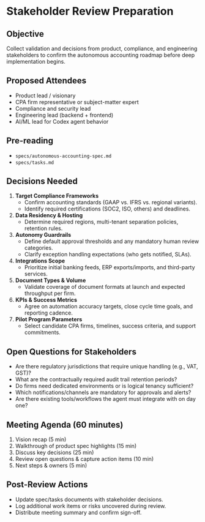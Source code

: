 # Stakeholder Review Preparation

## Objective
Collect validation and decisions from product, compliance, and engineering stakeholders to confirm the autonomous accounting roadmap before deep implementation begins.

## Proposed Attendees
- Product lead / visionary
- CPA firm representative or subject-matter expert
- Compliance and security lead
- Engineering lead (backend + frontend)
- AI/ML lead for Codex agent behavior

## Pre-reading
- `specs/autonomous-accounting-spec.md`
- `specs/tasks.md`

## Decisions Needed
1. **Target Compliance Frameworks**
   - Confirm accounting standards (GAAP vs. IFRS vs. regional variants).
   - Identify required certifications (SOC2, ISO, others) and deadlines.
2. **Data Residency & Hosting**
   - Determine required regions, multi-tenant separation policies, retention rules.
3. **Autonomy Guardrails**
   - Define default approval thresholds and any mandatory human review categories.
   - Clarify exception handling expectations (who gets notified, SLAs).
4. **Integrations Scope**
   - Prioritize initial banking feeds, ERP exports/imports, and third-party services.
5. **Document Types & Volume**
   - Validate coverage of document formats at launch and expected throughput per firm.
6. **KPIs & Success Metrics**
   - Agree on automation accuracy targets, close cycle time goals, and reporting cadence.
7. **Pilot Program Parameters**
   - Select candidate CPA firms, timelines, success criteria, and support commitments.

## Open Questions for Stakeholders
- Are there regulatory jurisdictions that require unique handling (e.g., VAT, GST)?
- What are the contractually required audit trail retention periods?
- Do firms need dedicated environments or is logical tenancy sufficient?
- Which notifications/channels are mandatory for approvals and alerts?
- Are there existing tools/workflows the agent must integrate with on day one?

## Meeting Agenda (60 minutes)
1. Vision recap (5 min)
2. Walkthrough of product spec highlights (15 min)
3. Discuss key decisions (25 min)
4. Review open questions & capture action items (10 min)
5. Next steps & owners (5 min)

## Post-Review Actions
- Update spec/tasks documents with stakeholder decisions.
- Log additional work items or risks uncovered during review.
- Distribute meeting summary and confirm sign-off.
